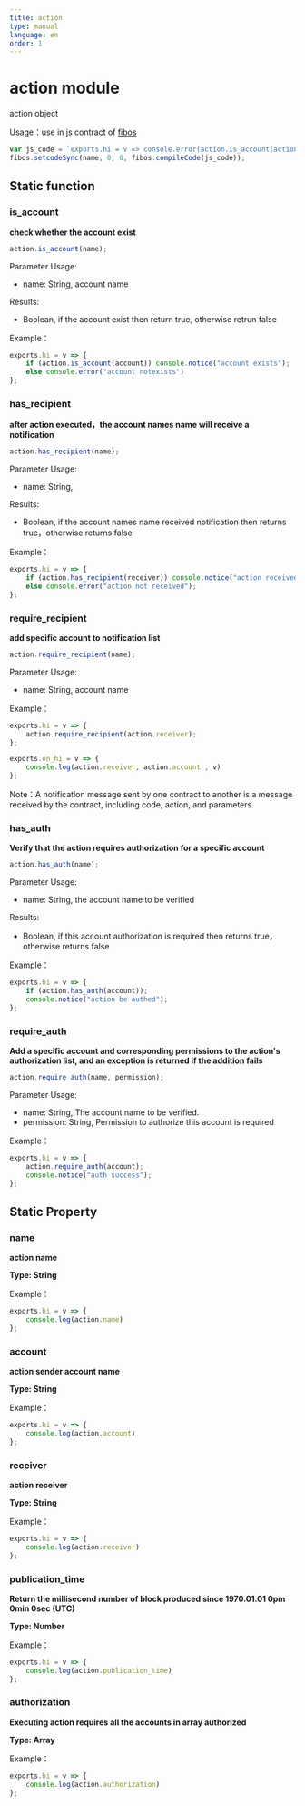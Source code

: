 ```yaml
---
title: action
type: manual
language: en
order: 1
---
```

# action module
action object

 Usage：use in js contract of [fibos](../fibos/index.html)

```JavaScript
var js_code = `exports.hi = v => console.error(action.is_account(action.account), action.is_account("notexists"));`;
fibos.setcodeSync(name, 0, 0, fibos.compileCode(js_code));
```

## Static function

### is_account
**check whether the account exist**

```JavaScript
action.is_account(name);
```

Parameter Usage:
* name: String, account name

Results:
* Boolean, if the account exist then return true, otherwise retrun false

Example：

```JavaScript
exports.hi = v => {
    if (action.is_account(account)) console.notice("account exists");
    else console.error("account notexists")
};
```


### has_recipient
**after action executed，the account names name will receive a notification**

```JavaScript
action.has_recipient(name);
```

Parameter Usage:
* name: String, 

Results:
* Boolean, if the account names name received notification then returns true，otherwise returns false

Example：

```JavaScript
exports.hi = v => {
    if (action.has_recipient(receiver)) console.notice("action received")
    else console.error("action not received");
};
```


### require_recipient
**add specific account to notification list**

```JavaScript
action.require_recipient(name);
```

Parameter Usage:
* name: String, account name

Example：

```JavaScript
exports.hi = v => {
    action.require_recipient(action.receiver);
};

exports.on_hi = v => {
    console.log(action.receiver, action.account , v)
};
```

Note：A notification message sent by one contract to another is a message received by the contract, including code, action, and parameters.

### has_auth

**Verify that the action requires authorization for a specific account**

```JavaScript
action.has_auth(name);
```

Parameter Usage:
* name: String, the account name to be verified

Results:
* Boolean, if this account authorization is required then returns true，otherwise returns false

Example：

```JavaScript
exports.hi = v => {
    if (action.has_auth(account));
    console.notice("action be authed");
};
```


### require_auth
**Add a specific account and corresponding permissions to the action's authorization list, and an exception is returned if the addition fails**

```JavaScript
action.require_auth(name, permission);
```

Parameter Usage:
* name: String, The account name to be verified.
* permission: String, Permission to authorize this account is required

Example：

```JavaScript
exports.hi = v => {
    action.require_auth(account);
    console.notice("auth success");
};
```

## Static Property


### name
**action name**

**Type: String**


Example：

```JavaScript
exports.hi = v => {
    console.log(action.name)
};
```


### account
**action sender account name**

**Type: String**


Example：

```JavaScript
exports.hi = v => {
    console.log(action.account)
};
```


### receiver
**action receiver**

**Type: String**

Example：

```JavaScript
exports.hi = v => {
    console.log(action.receiver)
};
```


### publication_time
**Return the millisecond number of block produced since 1970.01.01 0pm 0min 0sec (UTC)**

**Type: Number**


Example：

```JavaScript
exports.hi = v => {
    console.log(action.publication_time)
};
```


### authorization
**Executing action requires all the accounts in array authorized**

**Type: Array**


Example：

```JavaScript
exports.hi = v => {
    console.log(action.authorization)
};
```

